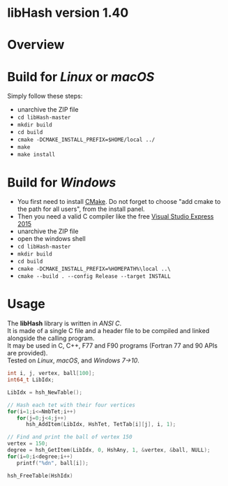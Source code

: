 # libHash version 1.40

# Overview

# Build for *Linux* or *macOS*
Simply follow these steps:
- unarchive the ZIP file
- `cd libHash-master`
- `mkdir build`
- `cd build`
- `cmake -DCMAKE_INSTALL_PREFIX=$HOME/local ../`
- `make`
- `make install`

# Build for *Windows*
- You first need to install [CMake](https://cmake.org/files/v3.7/cmake-3.7.2-win64-x64.msi). Do not forget to choose "add cmake to the path for all users", from the install panel.
- Then you need a valid C compiler like the free [Visual Studio Express 2015](https://www.visualstudio.com/vs/visual-studio-express/)
- unarchive the ZIP file
- open the windows shell
- `cd libHash-master`
- `mkdir build`
- `cd build`
- `cmake -DCMAKE_INSTALL_PREFIX=%HOMEPATH%\local ..\`
- `cmake --build . --config Release --target INSTALL`

# Usage
The **libHash** library is written in *ANSI C*.  
It is made of a single C file and a header file to be compiled and linked alongside the calling program.  
It may be used in C, C++, F77 and F90 programs (Fortran 77 and 90 APIs are provided).  
Tested on *Linux*, *macOS*, and *Windows 7->10*.


```C++
int i, j, vertex, ball[100];
int64_t LibIdx;

LibIdx = hsh_NewTable();

// Hash each tet with their four vertices
for(i=1;i<=NmbTet;i++)
   for(j=0;j<4;j++)
      hsh_AddItem(LibIdx, HshTet, TetTab[i][j], i, 1);

// Find and print the ball of vertex 150
vertex = 150;
degree = hsh_GetItem(LibIdx, 0, HshAny, 1, &vertex, &ball, NULL);
for(i=0;i<degree;i++)
   printf("%dn", ball[i]);

hsh_FreeTable(HshIdx)
```
